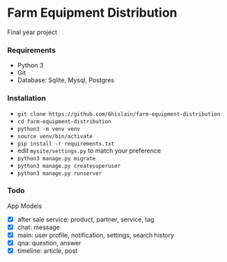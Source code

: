 # Farm Equipment Distribution

Final year project

### Requirements

- Python 3
- Git
- Database: Sqlite, Mysql, Postgres

### Installation

- `git clone https://github.com/6hislain/farm-equipment-distribution`
- `cd farm-equipment-distribution`
- `python3 -m venv venv`
- `source venv/bin/activate`
- `pip install -r requirements.txt`
- edit `mysite/settings.py` to match your preference
- `python3 manage.py migrate`
- `python3 manage.py createsuperuser`
- `python3 manage.py runserver`

### Todo

App Models

- [x] after sale service: product, partner, service, tag
- [x] chat: message
- [x] main: user profile, notification, settings, search history
- [x] qna: question, answer
- [x] timeline: article, post
